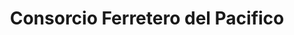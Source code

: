 ---
title: "Consorcio Ferretero del Pacifico"
url: /villa-de-alvarez/consorcio-ferretero-del-pacifico/
shop: Baustoffe
---